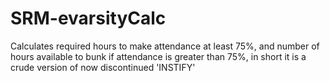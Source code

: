 # SRM-evarsityCalc
Calculates required hours to make attendance at least 75%, and number of hours available to bunk if attendance is greater than 75%, in short it is a crude version of now discontinued 'INSTIFY'
